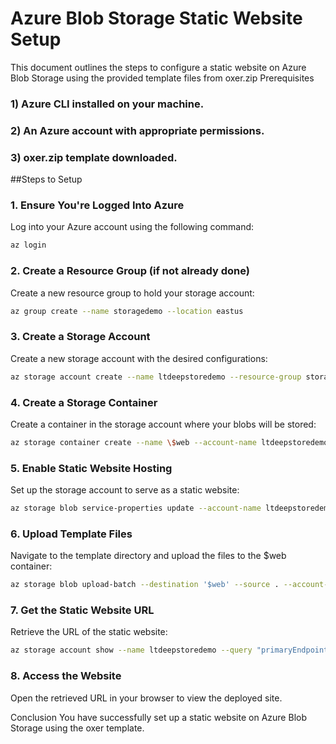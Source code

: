 # Azure Blob Storage Static Website Setup
This document outlines the steps to configure a static website on Azure Blob Storage using the provided template files from oxer.zip
Prerequisites
### 1) Azure CLI installed on your machine.
### 2) An Azure account with appropriate permissions.
### 3) oxer.zip template downloaded.

##Steps to Setup

### 1. Ensure You're Logged Into Azure

Log into your Azure account using the following command:
```bash
az login
```

### 2. Create a Resource Group (if not already done)
Create a new resource group to hold your storage account:
```bash
az group create --name storagedemo --location eastus
```

### 3. Create a Storage Account
Create a new storage account with the desired configurations:
```bash
az storage account create --name ltdeepstoredemo --resource-group storagedemo --location eastus --sku Standard_RAGRS --kind StorageV2 --min-tls-version TLS1_2 --allow-blob-public-access true
```

### 4. Create a Storage Container
Create a container in the storage account where your blobs will be stored:
```bash
az storage container create --name \$web --account-name ltdeepstoredemo
```
### 5. Enable Static Website Hosting
Set up the storage account to serve as a static website:
```bash
az storage blob service-properties update --account-name ltdeepstoredemo --static-website --index-document index.html --404-document 404.html
```

### 6. Upload Template Files
Navigate to the template directory and upload the files to the $web container:
```bash
az storage blob upload-batch --destination '$web' --source . --account-name ltdeepstoredemo
```

### 7. Get the Static Website URL
Retrieve the URL of the static website:
```bash
az storage account show --name ltdeepstoredemo --query "primaryEndpoints.web" --output tsv
```

### 8. Access the Website
Open the retrieved URL in your browser to view the deployed site.

Conclusion
You have successfully set up a static website on Azure Blob Storage using the oxer template.

